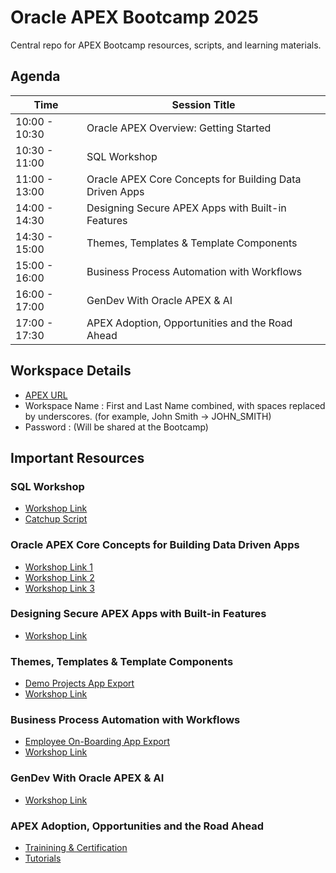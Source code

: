 # Oracle APEX Bootcamp 2025  

Central repo for APEX Bootcamp resources, scripts, and learning materials.

## Agenda  

| Time          | Session Title                                     |
|---------------|--------------------------------------------------|
| 10:00 - 10:30 | Oracle APEX Overview: Getting Started             |
| 10:30 - 11:00 | SQL Workshop                                      |
| 11:00 - 13:00 | Oracle APEX Core Concepts for Building Data Driven Apps |
| 14:00 - 14:30 | Designing Secure APEX Apps with Built-in Features |
| 14:30 - 15:00 | Themes, Templates & Template Components           |
| 15:00 - 16:00 | Business Process Automation with Workflows        |
| 16:00 - 17:00 | GenDev With Oracle APEX & AI                      |
| 17:00 - 17:30 | APEX Adoption, Opportunities and the Road Ahead   |

## Workspace Details
- [APEX URL](https://jb7mfvfk4wteln6-japacbootcamp.adb.us-ashburn-1.oraclecloudapps.com/ords/r/apex/workspace-sign-in/oracle-apex-sign-in?session=217799254972030)
- Workspace Name : First and Last Name combined, with spaces replaced by underscores. (for example, John Smith → JOHN_SMITH)
- Password : (Will be shared at the Bootcamp)

## Important Resources  

### SQL Workshop  
- [Workshop Link](https://livelabs.oracle.com/pls/apex/r/dbpm/livelabs/run-workshop?p210_wid=3524&p210_wec=&session=8379360721545)
- [Catchup Script](https://github.com/toufiqmohmd/Oracle-APEX-Bootcamp-2025/blob/main/SQLWorkshop/sql-workshop-catchup-script.sql)

### Oracle APEX Core Concepts for Building Data Driven Apps  
- [Workshop Link 1](https://livelabs.oracle.com/pls/apex/r/dbpm/livelabs/run-workshop?p210_wid=3528&p210_wec=&session=16208365897850)  
- [Workshop Link 2](https://livelabs.oracle.com/pls/apex/r/dbpm/livelabs/run-workshop?p210_wid=3533&p210_wec=&session=8886919533136)  
- [Workshop Link 3](https://livelabs.oracle.com/pls/apex/r/dbpm/livelabs/run-workshop?p210_wid=3534&p210_wec=&session=5472038135115)  

### Designing Secure APEX Apps with Built-in Features  
- [Workshop Link](https://livelabs.oracle.com/pls/apex/r/dbpm/livelabs/run-workshop?p210_wid=3578&p210_wec=&session=108753226205988)

### Themes, Templates & Template Components  
- [Demo Projects App Export](https://c4u04.objectstorage.us-ashburn-1.oci.customer-oci.com/p/EcTjWk2IuZPZeNnD_fYMcgUhdNDIDA6rt9gaFj_WZMiL7VvxPBNMY60837hu5hga/n/c4u04/b/livelabsfiles/o/labfiles%2Fdemo-projects-hol11.sql)  
- [Workshop Link](https://pankajgoyal-2407.github.io/apex/temp/apex-professional-hol14/workshops/tenancy/index.html)  

### Business Process Automation with Workflows  
- [Employee On-Boarding App Export](https://github.com/toufiqmohmd/Oracle-APEX-Bootcamp-2025/blob/main/emp_onboarding_catchupscripts.sql)
- [Workshop Link](https://roopeshthokala.github.io/apex/employee-onboarding/workshops/tenancy/index.html)

### GenDev With Oracle APEX & AI  
- [Workshop Link](https://livelabs.oracle.com/pls/apex/r/dbpm/livelabs/run-workshop?p210_wid=633)

### APEX Adoption, Opportunities and the Road Ahead  
- [Trainining & Certification](https://apex.oracle.com/en/learn/training/)
- [Tutorials](https://apex.oracle.com/en/learn/tutorials/)
